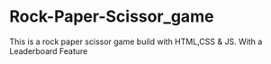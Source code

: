 # Rock-Paper-Scissor_game
This is a rock paper scissor game build with HTML,CSS &amp; JS. With a Leaderboard Feature
